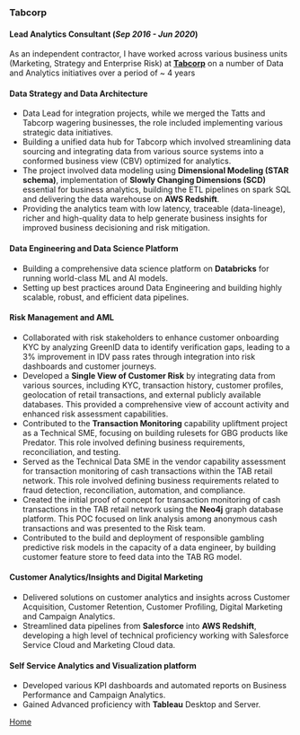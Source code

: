 ### Tabcorp
#### Lead Analytics Consultant (_Sep 2016 - Jun 2020_)

As an independent contractor, I have worked across various business units (Marketing, Strategy and Enterprise Risk) at [**Tabcorp**](https://www.tabcorp.com.au/) on a number of Data and Analytics initiatives over a period of ~ 4 years

#### Data Strategy and Data Architecture
- Data Lead for integration projects, while we merged the Tatts and Tabcorp wagering businesses, the role included implementing various strategic data initiatives.
- Building a unified data hub for Tabcorp which involved streamlining data sourcing and integrating data from various source systems into a conformed business view (CBV) optimized for analytics.
- The project involved data modeling using **Dimensional Modeling (STAR schema)**, implementation of **Slowly Changing Dimensions (SCD)** essential for business analytics, building the ETL pipelines on spark SQL and delivering the data warehouse on **AWS Redshift**. 
- Providing the analytics team with low latency, traceable (data-lineage), richer and high-quality data to help generate business insights for improved business decisioning and risk mitigation.

#### Data Engineering and Data Science Platform
- Building a comprehensive data science platform on **Databricks** for running world-class ML and AI models.
- Setting up best practices around Data Engineering and building highly scalable, robust, and efficient data pipelines.

#### Risk Management and AML
- Collaborated with risk stakeholders to enhance customer onboarding KYC by analyzing GreenID data to identify verification gaps, leading to a 3% improvement in IDV pass rates through integration into risk dashboards and customer journeys.
- Developed a **Single View of Customer Risk** by integrating data from various sources, including KYC, transaction history, customer profiles, geolocation of retail transactions, and external publicly available databases. This provided a comprehensive view of account activity and enhanced risk assessment capabilities.
- Contributed to the **Transaction Monitoring** capability upliftment project as a Technical SME, focusing on building rulesets for GBG products like Predator. This role involved defining business requirements, reconciliation, and testing.
- Served as the Technical Data SME in the vendor capability assessment for transaction monitoring of cash transactions within the TAB retail network. This role involved defining business requirements related to fraud detection, reconciliation, automation, and compliance.
- Created the initial proof of concept for transaction monitoring of cash transactions in the TAB retail network using the **Neo4j** graph database platform. This POC focused on link analysis among anonymous cash transactions and was presented to the Risk team.
- Contributed to the build and deployment of responsible gambling predictive risk models in the capacity of a data engineer, by building customer feature store to feed data into the TAB RG model.

#### Customer Analytics/Insights and Digital Marketing
- Delivered solutions on customer analytics and insights across Customer Acquisition, Customer Retention, Customer Profiling, Digital Marketing and Campaign Analytics.
- Streamlined data pipelines from **Salesforce** into **AWS Redshift**, developing a high level of technical proficiency working with Salesforce Service Cloud and Marketing Cloud data.
  
#### Self Service Analytics and Visualization platform
- Developed various KPI dashboards and automated reports on Business Performance and Campaign Analytics.
- Gained Advanced proficiency with **Tableau** Desktop and Server.


<i class="fa fa-home" style="font-size:16px;color:#0072b1" ></i> <a href="https://arjunxnair.github.io/">Home</a>
